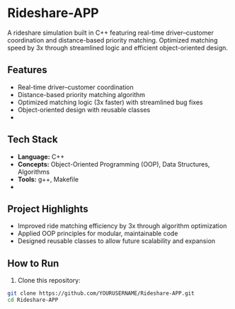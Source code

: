 # Rideshare-APP
A rideshare simulation built in C++ featuring real-time driver–customer coordination and distance-based priority matching. Optimized matching speed by 3x through streamlined logic and efficient object-oriented design.

## Features
- Real-time driver–customer coordination  
- Distance-based priority matching algorithm  
- Optimized matching logic (3x faster) with streamlined bug fixes  
- Object-oriented design with reusable classes
- 
## Tech Stack
- **Language:** C++  
- **Concepts:** Object-Oriented Programming (OOP), Data Structures, Algorithms  
- **Tools:** g++, Makefile
- 
## Project Highlights
- Improved ride matching efficiency by 3x through algorithm optimization  
- Applied OOP principles for modular, maintainable code  
- Designed reusable classes to allow future scalability and expansion  

## How to Run
1. Clone this repository:
```bash
git clone https://github.com/YOURUSERNAME/Rideshare-APP.git
cd Rideshare-APP
